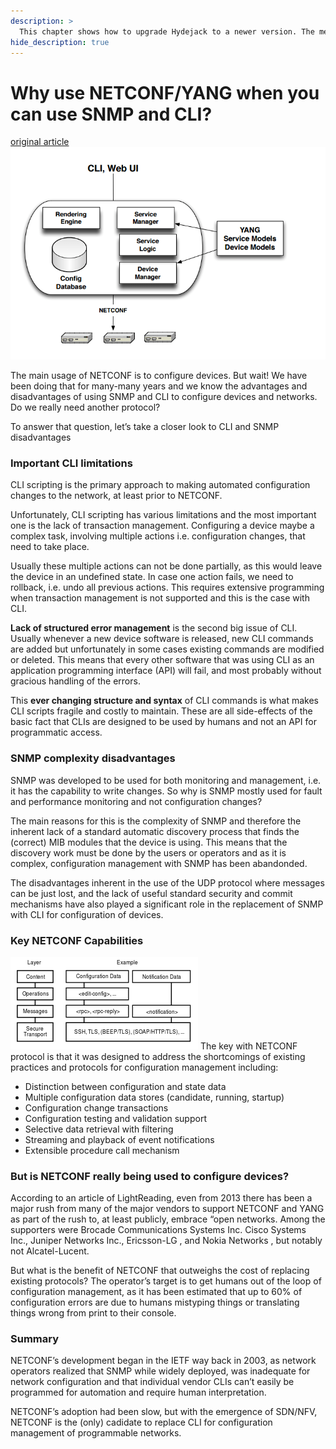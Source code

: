 ```yaml
---
description: >
  This chapter shows how to upgrade Hydejack to a newer version. The method depends on how you've installed Hydejack.
hide_description: true
---
```


# Why use NETCONF/YANG when you can use SNMP and CLI?
[original article](https://snmpcenter.com/why-use-netconf/)  
![netconf](clipular-netconf-yang-min.png)

The main usage of NETCONF is to configure devices. But wait! We have been doing that for many-many years and we know the advantages and disadvantages of using SNMP and CLI to configure devices and networks. Do we really need  another protocol?

To answer that question, let’s take a closer look to CLI and SNMP disadvantages

### Important CLI limitations
CLI scripting is the primary approach to making automated configuration changes to the network, at least prior to NETCONF.

Unfortunately, CLI scripting has various limitations and the most important one is the lack of transaction management. Configuring a device maybe a complex task, involving multiple actions i.e. configuration changes, that need to take place.

Usually these multiple actions can not be done partially, as this would leave the device in an undefined state. In case one action fails, we need to rollback, i.e. undo all previous actions. This requires extensive programming when transaction management is not supported and this is the case with CLI.

**Lack of structured error management** is the second big issue of CLI. Usually whenever a new device software is released, new CLI commands are added but unfortunately in some cases existing commands are modified or deleted. This means that every other software that was using CLI as an application programming interface (API) will fail, and most probably without gracious handling of the errors.

This **ever changing structure and syntax** of CLI commands is what makes CLI scripts fragile and costly to maintain. These are all side-effects of the basic fact that CLIs are designed to be used by humans and not an API for programmatic access.

### SNMP complexity disadvantages
SNMP was developed to be used for both monitoring and management, i.e. it has the capability to write changes. So why is SNMP mostly used for fault and performance monitoring and not configuration changes?

The main reasons for this is the complexity of SNMP and therefore the inherent lack of a standard automatic discovery process that finds the (correct) MIB modules that the device is using. This means that the discovery work must be done by the users or operators and as it is complex, configuration management with SNMP has been abandonded.

The disadvantages inherent in the use of the UDP protocol where messages can be just lost, and the lack of useful standard security and commit mechanisms have also played a significant role in the replacement of SNMP with CLI for configuration of devices.

### Key NETCONF Capabilities
![netconf layers](NETCONF-layers.png)
The key with NETCONF protocol is that it was designed to address the shortcomings of existing practices and protocols for configuration management including:

* Distinction between configuration and state data
* Multiple configuration data stores (candidate, running, startup)
* Configuration change transactions
* Configuration testing and validation support
* Selective data retrieval with filtering
* Streaming and playback of event notifications
* Extensible procedure call mechanism

### But is NETCONF really being used to configure devices?
According to an article of LightReading, even from 2013 there has been a major rush from many of the major vendors to support NETCONF and YANG as part of the rush to, at least publicly, embrace “open networks. Among the supporters were Brocade Communications Systems Inc.  Cisco Systems Inc., Juniper Networks Inc., Ericsson-LG , and Nokia Networks , but notably not Alcatel-Lucent.

But what is the benefit of NETCONF that outweighs the cost of replacing existing protocols? The operator’s target is to get humans out of the loop of configuration management, as it has been estimated that up to 60% of configuration errors are due to humans mistyping things or translating things wrong from print to their console.

### Summary
NETCONF’s development began in the IETF way back in 2003, as network operators realized that SNMP while widely deployed, was inadequate for network configuration and that individual vendor CLIs can’t easily be programmed for automation and require human interpretation.

NETCONF’s adoption had been slow, but with the emergence of SDN/NFV, NETCONF is the (only) cadidate to replace CLI for configuration management of programmable networks.

